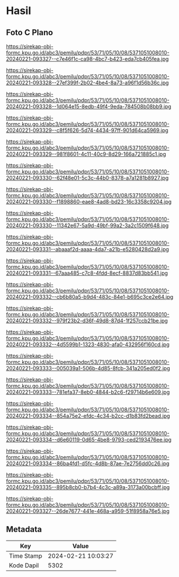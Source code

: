 # Hasil

## Foto C Plano

https://sirekap-obj-formc.kpu.go.id/abc3/pemilu/pdpr/53/71/05/10/08/5371051008010-20240221-093327--c7e46f1c-ca98-4bc7-b423-eda7cb405fea.jpg

https://sirekap-obj-formc.kpu.go.id/abc3/pemilu/pdpr/53/71/05/10/08/5371051008010-20240221-093328--27ef399f-2b02-4be4-8a73-a96f1d56b36c.jpg

https://sirekap-obj-formc.kpu.go.id/abc3/pemilu/pdpr/53/71/05/10/08/5371051008010-20240221-093328--1d064e15-8edb-49f4-9eda-784508b08bb9.jpg

https://sirekap-obj-formc.kpu.go.id/abc3/pemilu/pdpr/53/71/05/10/08/5371051008010-20240221-093329--c8f5f626-5d74-4434-97ff-901d64ca5969.jpg

https://sirekap-obj-formc.kpu.go.id/abc3/pemilu/pdpr/53/71/05/10/08/5371051008010-20240221-093329--981f8601-4c11-40c9-8d29-166a721885c1.jpg

https://sirekap-obj-formc.kpu.go.id/abc3/pemilu/pdpr/53/71/05/10/08/5371051008010-20240221-093330--62f48e01-5c3c-44b0-8378-a7a1281b8927.jpg

https://sirekap-obj-formc.kpu.go.id/abc3/pemilu/pdpr/53/71/05/10/08/5371051008010-20240221-093330--f1898860-eae8-4ad8-bd23-16c3358c9204.jpg

https://sirekap-obj-formc.kpu.go.id/abc3/pemilu/pdpr/53/71/05/10/08/5371051008010-20240221-093330--11342e67-5a9d-49bf-99a2-3a2c1509f648.jpg

https://sirekap-obj-formc.kpu.go.id/abc3/pemilu/pdpr/53/71/05/10/08/5371051008010-20240221-093331--abaaaf2d-aaaa-4da7-a21b-e5280428d2a9.jpg

https://sirekap-obj-formc.kpu.go.id/abc3/pemilu/pdpr/53/71/05/10/08/5371051008010-20240221-093331--67aaa485-c7c8-4fdd-8ecf-8837d83bb541.jpg

https://sirekap-obj-formc.kpu.go.id/abc3/pemilu/pdpr/53/71/05/10/08/5371051008010-20240221-093332--cb6b80a5-b9d4-483c-84e1-b695c3ce2e64.jpg

https://sirekap-obj-formc.kpu.go.id/abc3/pemilu/pdpr/53/71/05/10/08/5371051008010-20240221-093332--979f23b2-d36f-49d8-87d4-1f257ccb21be.jpg

https://sirekap-obj-formc.kpu.go.id/abc3/pemilu/pdpr/53/71/05/10/08/5371051008010-20240221-093332--4d5599b1-1323-4830-afa0-432956f160cd.jpg

https://sirekap-obj-formc.kpu.go.id/abc3/pemilu/pdpr/53/71/05/10/08/5371051008010-20240221-093333--005039a1-506b-4d85-8fcb-341a205ed0f2.jpg

https://sirekap-obj-formc.kpu.go.id/abc3/pemilu/pdpr/53/71/05/10/08/5371051008010-20240221-093333--781efa37-8eb0-4844-b2c6-f29714b6e609.jpg

https://sirekap-obj-formc.kpu.go.id/abc3/pemilu/pdpr/53/71/05/10/08/5371051008010-20240221-093334--854a75e2-efdc-4c34-b2cc-d1b83fd2bead.jpg

https://sirekap-obj-formc.kpu.go.id/abc3/pemilu/pdpr/53/71/05/10/08/5371051008010-20240221-093334--d6e60119-0d65-4be8-9793-ced2193476ee.jpg

https://sirekap-obj-formc.kpu.go.id/abc3/pemilu/pdpr/53/71/05/10/08/5371051008010-20240221-093334--86ba4fd1-d5fc-4d8b-87ae-7e2756dd0c26.jpg

https://sirekap-obj-formc.kpu.go.id/abc3/pemilu/pdpr/53/71/05/10/08/5371051008010-20240221-093335--895b8cb0-b7b4-4c3c-a89a-3173a00bcbff.jpg

https://sirekap-obj-formc.kpu.go.id/abc3/pemilu/pdpr/53/71/05/10/08/5371051008010-20240221-093327--26de7677-441e-468a-a959-51f8958a76e5.jpg


## Metadata

| Key        | Value               |
| ---------- | ------------------- |
| Time Stamp | 2024-02-21 10:03:27 |
| Kode Dapil | 5302                |



